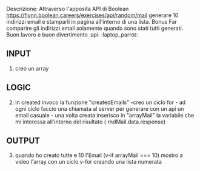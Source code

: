 Descrizione:
Attraverso l'apposita API di Boolean
https://flynn.boolean.careers/exercises/api/random/mail
generare 10 indirizzi email e stamparli in pagina all'interno di una lista.
Bonus
Far comparire gli indirizzi email solamente quando sono stati tutti generati.
Buon lavoro e buon divertimento :api: :laptop_parrot:

## INPUT
1. creo un array

## LOGIC
2. in created invoco la funzione "createdEmails"
        -creo un ciclo for
            - ad ogni ciclo faccio una chiamata al server per generare con un api un email casuale
            - una volta creata inserisco in "arrayMail" la variabile che mi interessa all'interno del risultato ( rndMail.data.response)

## OUTPUT
3. quando ho creato tutte e 10 l'Email (v-if arrayMail === 10) mostro a video l'array con un ciclo v-for creando una lista numerata
